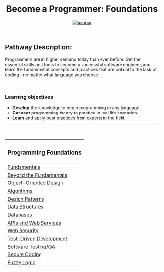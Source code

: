 <div align="center">

# Become a Programmer: Foundations

[![course][course-badge]][course-link]

</div>

<!-- badge info -->
[course-badge]:https://img.shields.io/badge/learning-Fundamentals-white?logo=Linkedin&labelColor=blue&style=for-the-badge
[course-link]:https://www.linkedin.com/learning/paths/become-a-programmer-foundations "Programming Foundations: Fundamentals"

<br>

## Pathway Description:
Programmers are in higher demand today than ever before. Get the essential skills and tools to become a successful software engineer, and learn the fundamental concepts and practices that are critical to the task of coding—no matter what language you choose.

<br>

### Learning objectives
- <b>Develop</b> the knowledge to begin programming in any language.
- <b>Connect</b> programming theory to practice in real life scenarios.
- <b>Learn</b> and apply best practices from experts in the field.

---
<br>

| <h3 align="center">Programming Foundations</h3> |
| :---------------------------------------------- |
| [Fundamentals][pf01]                            |
| [Beyond the Fundamentals][pf02]                 |
| [Object-Oriented Design][pf03]                  |
| [Algorithms][pf04]                              |
| [Design Patterns][pf05]                         |
| [Data Structures][pf06]                         |
| [Databases][pf07]                               |
| [APIs and Web Services][pf08]                   |
| [Web Security][pf09]                            |
| [Test-Driven Development][pf10]                 |
| [Software Testing/QA][pf11]                     |
| [Secure Coding][pf12]                           |
| [Fuzzy Logic][pf13]                             |

<!-- course quick links -->
[pf01]:01_fundamentals
[pf02]:02_beyond_fundamentals
[pf03]:https://www.linkedin.com/learning/programming-foundations-object-oriented-design-3
[pf04]:03_algorithms
[pf05]:04_design_patterns
[pf06]:05_data_structures
[pf07]:https://www.linkedin.com/learning/programming-foundations-databases-2
[pf08]:06_apis_web_services
[pf09]:https://www.linkedin.com/learning/programming-foundations-web-security-2
[pf10]:07_test_driven_development
[pf11]:https://www.linkedin.com/learning/programming-foundations-software-testing-qa
[pf12]:https://www.linkedin.com/learning/programming-foundations-secure-coding
[pf13]:https://www.linkedin.com/learning/programming-foundations-fuzzy-logic